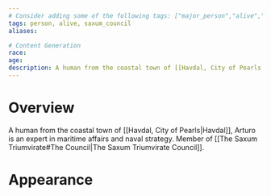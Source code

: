 ```yaml
---
# Consider adding some of the following tags: ["major_person","alive","dead"]
tags: person, alive, saxum_council
aliases:

# Content Generation
race:
age:
description: A human from the coastal town of [[Havdal, City of Pearls|Havdal]], Arturo is an expert in maritime affairs and naval strategy.
---
```

# Overview
A human from the coastal town of [[Havdal, City of Pearls|Havdal]], Arturo is an expert in maritime affairs and naval strategy. Member of [[The Saxum Triumvirate#The Council|The Saxum Triumvirate Council]].
# Appearance
